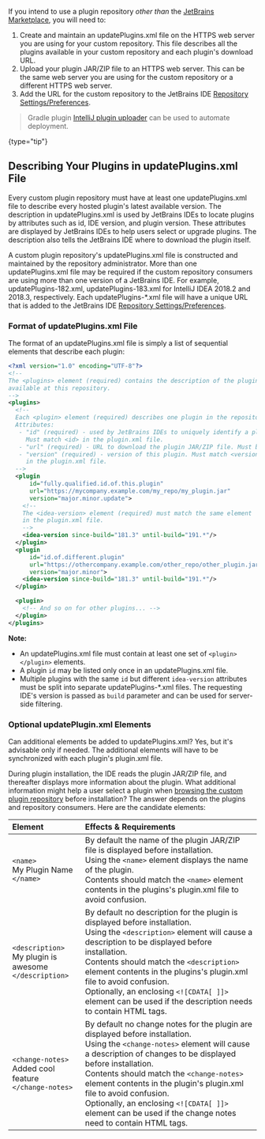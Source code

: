 [//]: # (title: Publishing a Plugin to a Custom Plugin Repository)

<!-- Copyright 2000-2022 JetBrains s.r.o. and contributors. Use of this source code is governed by the Apache 2.0 license. -->

If you intend to use a plugin repository _other than_ the [JetBrains Marketplace](https://plugins.jetbrains.com), you will need to:

<procedure>

1. Create and maintain an <path>updatePlugins.xml</path> file on the HTTPS web server you are using for your custom repository.
   This file describes all the plugins available in your custom repository and each plugin's download URL.
2. Upload your plugin JAR/ZIP file to an HTTPS web server.
   This can be the same web server you are using for the custom repository or a different HTTPS web server.
3. Add the URL for the custom repository to the JetBrains IDE [Repository Settings/Preferences](https://www.jetbrains.com/help/idea/managing-plugins.html#repos).

</procedure>

> Gradle plugin [IntelliJ plugin uploader](https://github.com/brian-mcnamara/plugin_uploader) can be used to automate deployment.
>
{type="tip"}

## Describing Your Plugins in updatePlugins.xml File

Every custom plugin repository must have at least one <path>updatePlugins.xml</path> file to describe every hosted plugin's latest available version.
The description in <path>updatePlugins.xml</path> is used by JetBrains IDEs to locate plugins by attributes such as id, IDE version, and plugin version.
These attributes are displayed by JetBrains IDEs to help users select or upgrade plugins.
The description also tells the JetBrains IDE where to download the plugin itself.

A custom plugin repository's <path>updatePlugins.xml</path> file is constructed and maintained by the repository administrator.
More than one <path>updatePlugins.xml</path> file may be required if the custom repository consumers are using more than one version of a JetBrains IDE.
For example, <path>updatePlugins-182.xml</path>, <path>updatePlugins-183.xml</path> for IntelliJ IDEA 2018.2 and 2018.3, respectively.
Each <path>updatePlugins-*.xml</path> file will have a unique URL that is added to the JetBrains IDE [Repository Settings/Preferences](https://www.jetbrains.com/help/idea/managing-plugins.html#repos).

### Format of updatePlugins.xml File

The format of an <path>updatePlugins.xml</path> file is simply a list of sequential elements that describe each plugin:

```xml
<?xml version="1.0" encoding="UTF-8"?>
<!--
The <plugins> element (required) contains the description of the plugins
available at this repository.
-->
<plugins>
  <!--
  Each <plugin> element (required) describes one plugin in the repository.
  Attributes:
   - "id" (required) - used by JetBrains IDEs to uniquely identify a plugin.
     Must match <id> in the plugin.xml file.
   - "url" (required) - URL to download the plugin JAR/ZIP file. Must be HTTPS.
   - "version" (required) - version of this plugin. Must match <version>
     in the plugin.xml file.
  -->
  <plugin
      id="fully.qualified.id.of.this.plugin"
      url="https://mycompany.example.com/my_repo/my_plugin.jar"
      version="major.minor.update">
    <!--
    The <idea-version> element (required) must match the same element
    in the plugin.xml file.
    -->
    <idea-version since-build="181.3" until-build="191.*"/>
  </plugin>
  <plugin
      id="id.of.different.plugin"
      url="https://othercompany.example.com/other_repo/other_plugin.jar"
      version="major.minor">
    <idea-version since-build="181.3" until-build="191.*"/>
  </plugin>

  <plugin>
    <!-- And so on for other plugins... -->
  </plugin>
</plugins>
```

**Note:**

* An <path>updatePlugins.xml</path> file must contain at least one set of `<plugin></plugin>` elements.
* A plugin `id` may be listed only once in an <path>updatePlugins.xml</path> file.
* Multiple plugins with the same `id` but different `idea-version` attributes must be split into separate <path>updatePlugins-*.xml</path> files.
  The requesting IDE's version is passed as `build` parameter and can be used for server-side filtering.

### Optional updatePlugin.xml Elements

Can additional elements be added to <path>updatePlugins.xml</path>?
Yes, but it's advisable only if needed.
The additional elements will have to be synchronized with each plugin's <path>plugin.xml</path> file.

During plugin installation, the IDE reads the plugin JAR/ZIP file, and thereafter displays more information about the plugin.
What additional information might help a user select a plugin when [browsing the custom plugin repository](https://www.jetbrains.com/help/idea/managing-plugins.html#repos) before installation?
The answer depends on the plugins and repository consumers.
Here are the candidate elements:

| Element                                                       | Effects & Requirements                                                                                                                                                                                                                                                                                                                                                                                                                           |
|:--------------------------------------------------------------|:-------------------------------------------------------------------------------------------------------------------------------------------------------------------------------------------------------------------------------------------------------------------------------------------------------------------------------------------------------------------------------------------------------------------------------------------------|
| `<name>`<br/>My Plugin Name<br/>`</name>`                     | By default the name of the plugin JAR/ZIP file is displayed before installation. <br/>Using the `<name>` element displays the name of the plugin. <br/>Contents should match the `<name>` element contents in the plugins's <path>plugin.xml</path> file to avoid confusion.                                                                                                                                                                     |
| `<description>`<br/>My plugin is awesome<br/>`</description>` | By default no description for the plugin is displayed before installation. <br/>Using the `<description>` element will cause a description to be displayed before installation. <br/>Contents should match the `<description>` element contents in the plugins's <path>plugin.xml</path> file to avoid confusion. <br/>Optionally, an enclosing `<![CDATA[ ]]>` element can be used if the description needs to contain HTML tags.               |
| `<change-notes>`<br/>Added cool feature<br/>`</change-notes>` | By default no change notes for the plugin are displayed before installation. <br/>Using the `<change-notes>` element will cause a description of changes to be displayed before installation. <br/>Contents should match the `<change-notes>` element contents in the plugin's <path>plugin.xml</path> file to avoid confusion. <br/>Optionally, an enclosing `<![CDATA[ ]]>` element can be used if the change notes need to contain HTML tags. |
